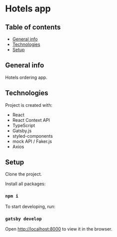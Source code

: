 # Hotels app

## Table of contents

- [General info](#general-info)
- [Technologies](#technologies)
- [Setup](#setup)

## General info

Hotels ordering app.

## Technologies

Project is created with:

- React
- React Context API
- TypeScript
- Gatsby.js
- styled-components
- mock API / Faker.js
- Axios

## Setup

Clone the project.

Install all packages:

### `npm i`

To start developing, run:

### `gatsby develop`

Open [http://localhost:8000](http://localhost:8000) to view it in the browser.
